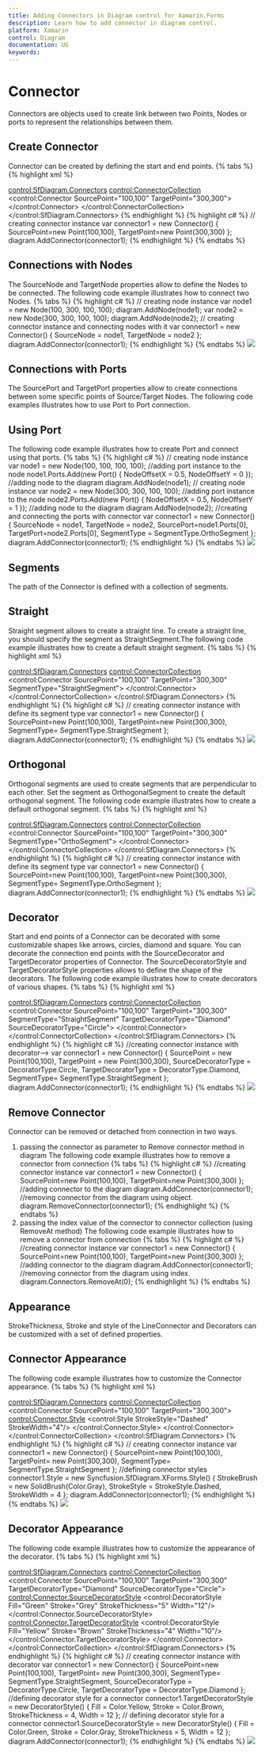 ```yaml
---
title: Adding Connectors in Diagram control for Xamarin.Forms
description: Learn how to add connector in diagram control.
platform: Xamarin
control: Diagram
documentation: UG
keywords: 
---
```

# Connector
Connectors are objects used to create link between two Points, Nodes or ports to represent the relationships between them.

## Create Connector
Connector can be created by defining the start and end points.
{% tabs %}
{% highlight xml %}
<!--creating connector instance-->
<control:SfDiagram.Connectors>
    <control:ConnectorCollection>
      <control:Connector SourcePoint="100,100" TargetPoint="300,300">
      </control:Connector>
    </control:ConnectorCollection>
 </control:SfDiagram.Connectors>
{% endhighlight %}
{% highlight c# %}
// creating connector instance
var connector1 = new Connector() 
{ 
SourcePoint=new Point(100,100),
TargetPoint=new Point(300,300) 
};
diagram.AddConnector(connector1);
{% endhighlight %}
{% endtabs %}

## Connections with Nodes
The SourceNode and TargetNode properties allow to define the Nodes to be connected. The following code example illustrates how to connect two Nodes.
{% tabs %}
{% highlight c# %}
// creating node  instance
var node1 = new Node(100, 300, 100, 100);
diagram.AddNode(node1);
var node2 = new Node(300, 300, 100, 100);
diagram.AddNode(node2);
// creating connector instance and connecting nodes with it
var connector1 = new Connector()
{ 
SourceNode = node1,
TargetNode = node2
};
diagram.AddConnector(connector1);
{% endhighlight %}
{% endtabs %}
![](Connector_images/Connector_img1.jpeg)

## Connections with Ports
The SourcePort and TargetPort properties allow to create connections between some specific points of Source/Target Nodes. The following code examples illustrates how to use Port to Port connection.

## Using Port
The following code example illustrates how to create Port and connect using that ports.
{% tabs %}
{% highlight c# %}
// creating node instance
var node1 = new Node(100, 100, 100, 100);
//adding port instance to the node
node1.Ports.Add(new Port() { NodeOffsetX = 0.5, NodeOffsetY = 0 });
//adding node to the diagram 
diagram.AddNode(node1);
// creating node instance
var node2 = new Node(300, 300, 100, 100);
//adding port instance to the node
node2.Ports.Add(new Port() { NodeOffsetX = 0.5, NodeOffsetY = 1 });
//adding node to the diagram 
diagram.AddNode(node2);
//creating and connecting the ports with connector
var connector1 = new Connector() 
{ 
SourceNode = node1, 
TargetNode = node2,
SourcePort=node1.Ports[0], 
TargetPort=node2.Ports[0],
SegmentType = SegmentType.OrthoSegment
};
diagram.AddConnector(connector1);
{% endhighlight %}
{% endtabs %}
![](Connector_images/Connector_img2.jpeg)

## Segments
The path of the Connector is defined with a collection of segments.

## Straight
Straight segment allows to create a straight line. To create a straight line, you should specify the segment as StraightSegment.The following code example illustrates how to create a default straight segment.
{% tabs %}
{% highlight xml %}
<!--creating connector instance with define its segment type-->
<control:SfDiagram.Connectors>
    <control:ConnectorCollection>
      <control:Connector SourcePoint="100,100" TargetPoint="300,300" SegmentType="StraightSegment">
      </control:Connector>
    </control:ConnectorCollection>
 </control:SfDiagram.Connectors>
{% endhighlight %}
{% highlight c# %}
// creating connector instance with define its segment type
var connector1 = new Connector() 
{ 
SourcePoint=new Point(100,100),
TargetPoint=new Point(300,300), 
SegmentType= SegmentType.StraightSegment
};
diagram.AddConnector(connector1);
{% endhighlight %}
{% endtabs %}
![](Connector_images/Connector_img3.jpeg)

## Orthogonal
Orthogonal segments are used to create segments that are perpendicular to each other.
Set the segment as OrthogonalSegment to create the default orthogonal segment. The following code example illustrates how to create a default orthogonal segment.
{% tabs %}
{% highlight xml %}
<!--creating connector instance with define its segment type-->
<control:SfDiagram.Connectors>
    <control:ConnectorCollection>
      <control:Connector SourcePoint="100,100" TargetPoint="300,300" SegmentType="OrthoSegment">
      </control:Connector>
    </control:ConnectorCollection>
 </control:SfDiagram.Connectors>
{% endhighlight %}
{% highlight c# %}
// creating connector instance with define its segment type
var connector1 = new Connector() 
{ 
SourcePoint=new Point(100,100),
TargetPoint=new Point(300,300), 
SegmentType= SegmentType.OrthoSegment
};
diagram.AddConnector(connector1);
{% endhighlight %}
{% endtabs %}
![](Connector_images/Connector_img4.jpeg)

## Decorator
Start and end points of a Connector can be decorated with some customizable shapes like arrows, circles, diamond and square. You can decorate the connection end points with the SourceDecorator and TargetDecorator properties of Connector.
The SourceDecoratorStyle and TargetDecoratorStyle properties allows to define the shape of the decorators. The following code example illustrates how to create decorators of various shapes.
{% tabs %}
{% highlight xml %}
<!--creating connector instance with decorator-->
<control:SfDiagram.Connectors>
    <control:ConnectorCollection>
      <control:Connector SourcePoint="100,100" TargetPoint="300,300" SegmentType="StraightSegment"  TargetDecoratorType="Diamond" SourceDecoratorType="Circle">
     </control:Connector>
   </control:ConnectorCollection>
  </control:SfDiagram.Connectors>
{% endhighlight %}
{% highlight c# %}
//creating connector instance with decorator-->
var connector1 = new Connector()
{ 
SourcePoint = new Point(100,100),
TargetPoint = new Point(300,300),
SourceDecoratorType = DecoratorType.Circle,
TargetDecoratorType = DecoratorType.Diamond,
SegmentType= SegmentType.StraightSegment
};
diagram.AddConnector(connector1);
{% endhighlight %}
{% endtabs %}
![](Connector_images/Connector_img5.jpeg)

## Remove Connector
Connector can be removed or detached from connection in two ways.
1. passing the connector as parameter to Remove connector method in diagram
The following code example illustrates how to remove a connector from connection
{% tabs %}
{% highlight c# %}
//creating connector instance
var connector1 = new Connector()
{ 
SourcePoint=new Point(100,100),
TargetPoint=new Point(300,300)
};
//adding connector to the diagram
diagram.AddConnector(connector1);
//removing connector from the diagram using object.
diagram.RemoveConnector(connector1);
{% endhighlight %}
{% endtabs %}
2. passing the index value of the connector to connector collection (using RemoveAt method)
The following code example illustrates how to remove a connector from connection
{% tabs %}
{% highlight c# %}
//creating connector instance
var connector1 = new Connector()
{
SourcePoint=new Point(100,100),
TargetPoint=new Point(300,300)
};
//adding connector to the diagram
diagram.AddConnector(connector1);
//removing connector from the diagram using index.
diagram.Connectors.RemoveAt(0);
{% endhighlight %}
{% endtabs %}

## Appearance
StrokeThickness, Stroke and style of the LineConnector and Decorators can be customized with a set of defined properties.

## Connector Appearance
The following code example illustrates how to customize the Connector appearance.
{% tabs %}
{% highlight xml %}
<!--creating connector instance-->
<control:SfDiagram.Connectors>
    <control:ConnectorCollection>
      <control:Connector SourcePoint="100,100" TargetPoint="300,300">
        <!--defining connector styles-->
       <control:Connector.Style>
         <control:Style StrokeStyle="Dashed" StrokeWidth="4"/>
       </control:Connector.Style>
      </control:Connector>
    </control:ConnectorCollection>
  </control:SfDiagram.Connectors>
{% endhighlight %}
{% highlight c# %}
// creating connector instance
var connector1 = new Connector()
{
SourcePoint=new Point(100,100),
TargetPoint= new Point(300,300),
SegmentType= SegmentType.StraightSegment
};
//defining connector styles
connector1.Style = new Syncfusion.SfDiagram.XForms.Style()
{ 
StrokeBrush = new SolidBrush(Color.Gray),
StrokeStyle = StrokeStyle.Dashed,
StrokeWidth = 4
};
diagram.AddConnector(connector1);
{% endhighlight %}
{% endtabs %}
![](Connector_images/Connector_img6.jpeg)

## Decorator Appearance
The following code example illustrates how to customize the appearance of the decorator.
{% tabs %}
{% highlight xml %}
<!--creating connector instance with decorator-->
<control:SfDiagram.Connectors>
    <control:ConnectorCollection>
      <control:Connector SourcePoint="100,100" TargetPoint="300,300" TargetDecoratorType="Diamond" SourceDecoratorType="Circle">
       <!--defining decorator style for a connector-->
       <control:Connector.SourceDecoratorStyle>
         <control:DecoratorStyle  Fill="Green" Stroke="Grey" StrokeThickness="5" Width="12"/>
      </control:Connector.SourceDecoratorStyle>
      <!--defining decorator style for a connector-->
     <control:Connector.TargetDecoratorStyle>
         <control:DecoratorStyle Fill="Yellow" Stroke="Brown" StrokeThickness="4" Width="10"/>
       </control:Connector.TargetDecoratorStyle>
      </control:Connector>
    </control:ConnectorCollection>
  </control:SfDiagram.Connectors>
{% endhighlight %}
{% highlight c# %}
// creating connector instance with decorator
var connector1 = new Connector()
{
SourcePoint=new Point(100,100),
TargetPoint= new Point(300,300),
SegmentType= SegmentType.StraightSegment,
SourceDecoratorType = DecoratorType.Circle,
TargetDecoratorType = DecoratorType.Diamond
};
//defining decorator style for a connector
connector1.TargetDecoratorStyle = new DecoratorStyle()
{ 
Fill = Color.Yellow,
Stroke = Color.Brown,
StrokeThickness = 4,
Width = 12
};
// defining decorator style for a connector
connector1.SourceDecoratorStyle = new DecoratorStyle()
{
Fill = Color.Green,
Stroke = Color.Gray,
StrokeThickness = 5,
Width = 12
};
diagram.AddConnector(connector1);
{% endhighlight %}
{% endtabs %}
![](Connector_images/Connector_img7.jpeg)


